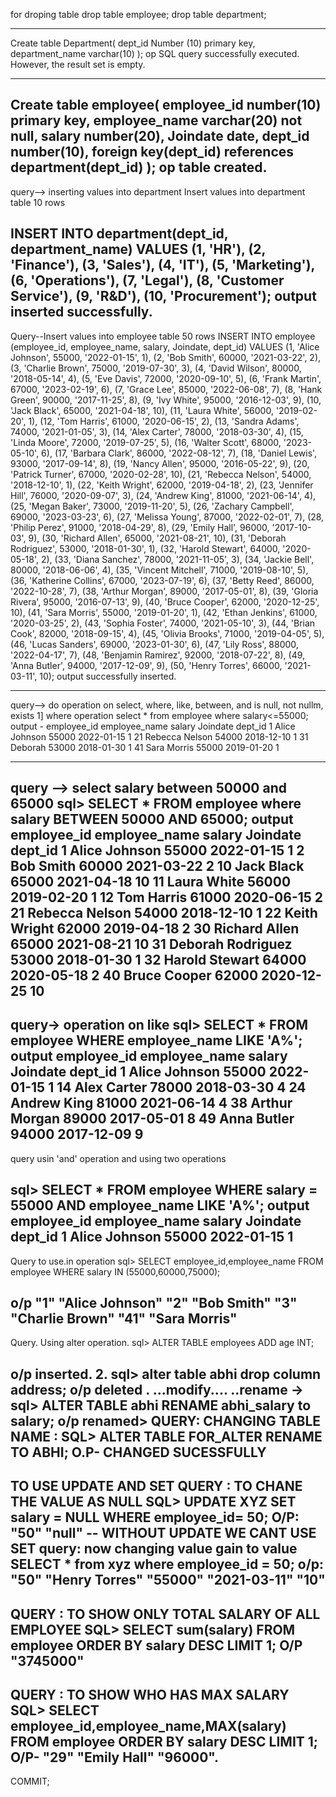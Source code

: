 for droping table 
drop table employee;
drop table department;



----------------------------------------------------------------------------
Create table Department(
dept_id Number (10) primary key,
department_name varchar(10)
);
op
SQL query successfully executed. However, the result set is empty.

----------------------------------------------------------------------------
Create table employee(
employee_id number(10) primary key,
employee_name varchar(20) not null,
salary number(20),
Joindate date,
dept_id number(10),
foreign key(dept_id) references department(dept_id)
);
op
table created.
----------------------------------------------------------------------------
query--> inserting values into department
Insert values into department table 10 rows

INSERT INTO department(dept_id, department_name) VALUES
(1, 'HR'),
(2, 'Finance'),
(3, 'Sales'),
(4, 'IT'),
(5, 'Marketing'),
(6, 'Operations'),
(7, 'Legal'),
(8, 'Customer Service'),
(9, 'R&D'),
(10, 'Procurement');
output 
inserted successfully.
----------------------------------------------------------------------------
Query--Insert values into employee table 50 rows
INSERT INTO employee (employee_id, employee_name, salary, Joindate, dept_id) VALUES
(1, 'Alice Johnson', 55000, '2022-01-15', 1),
(2, 'Bob Smith', 60000, '2021-03-22', 2),
(3, 'Charlie Brown', 75000, '2019-07-30', 3),
(4, 'David Wilson', 80000, '2018-05-14', 4),
(5, 'Eve Davis', 72000, '2020-09-10', 5),
(6, 'Frank Martin', 67000, '2023-02-19', 6),
(7, 'Grace Lee', 85000, '2022-06-08', 7),
(8, 'Hank Green', 90000, '2017-11-25', 8),
(9, 'Ivy White', 95000, '2016-12-03', 9),
(10, 'Jack Black', 65000, '2021-04-18', 10),
(11, 'Laura White', 56000, '2019-02-20', 1),
(12, 'Tom Harris', 61000, '2020-06-15', 2),
(13, 'Sandra Adams', 74000, '2021-01-05', 3),
(14, 'Alex Carter', 78000, '2018-03-30', 4),
(15, 'Linda Moore', 72000, '2019-07-25', 5),
(16, 'Walter Scott', 68000, '2023-05-10', 6),
(17, 'Barbara Clark', 86000, '2022-08-12', 7),
(18, 'Daniel Lewis', 93000, '2017-09-14', 8),
(19, 'Nancy Allen', 95000, '2016-05-22', 9),
(20, 'Patrick Turner', 67000, '2020-02-28', 10),
(21, 'Rebecca Nelson', 54000, '2018-12-10', 1),
(22, 'Keith Wright', 62000, '2019-04-18', 2),
(23, 'Jennifer Hill', 76000, '2020-09-07', 3),
(24, 'Andrew King', 81000, '2021-06-14', 4),
(25, 'Megan Baker', 73000, '2019-11-20', 5),
(26, 'Zachary Campbell', 69000, '2023-03-23', 6),
(27, 'Melissa Young', 87000, '2022-02-01', 7),
(28, 'Philip Perez', 91000, '2018-04-29', 8),
(29, 'Emily Hall', 96000, '2017-10-03', 9),
(30, 'Richard Allen', 65000, '2021-08-21', 10),
(31, 'Deborah Rodriguez', 53000, '2018-01-30', 1),
(32, 'Harold Stewart', 64000, '2020-05-18', 2),
(33, 'Diana Sanchez', 78000, '2021-11-05', 3),
(34, 'Jackie Bell', 80000, '2018-06-06', 4),
(35, 'Vincent Mitchell', 71000, '2019-08-10', 5),
(36, 'Katherine Collins', 67000, '2023-07-19', 6),
(37, 'Betty Reed', 86000, '2022-10-28', 7),
(38, 'Arthur Morgan', 89000, '2017-05-01', 8),
(39, 'Gloria Rivera', 95000, '2016-07-13', 9),
(40, 'Bruce Cooper', 62000, '2020-12-25', 10),
(41, 'Sara Morris', 55000, '2019-01-20', 1),
(42, 'Ethan Jenkins', 61000, '2020-03-25', 2),
(43, 'Sophia Foster', 74000, '2021-05-10', 3),
(44, 'Brian Cook', 82000, '2018-09-15', 4),
(45, 'Olivia Brooks', 71000, '2019-04-05', 5),
(46, 'Lucas Sanders', 69000, '2023-01-30', 6),
(47, 'Lily Ross', 88000, '2022-04-17', 7),
(48, 'Benjamin Ramirez', 92000, '2018-07-22', 8),
(49, 'Anna Butler', 94000, '2017-12-09', 9),
(50, 'Henry Torres', 66000, '2021-03-11', 10);
output
successfully inserted.

----------------------------------------------------------------------------

query--> do operation on select, where, like, between, and is null, not nullm, exists
1] where operation
select * from employee
where salary<=55000;
output -
employee_id	employee_name	salary	Joindate	dept_id
1	Alice Johnson	55000	2022-01-15		1
21	Rebecca Nelson	54000	2018-12-10		1
31	Deborah 	53000	2018-01-30		1
41	Sara Morris	55000	2019-01-20		1

----------------------------------------------------------------------------
 query --> select salary between 50000 and 65000
sql> 
SELECT * FROM employee
 where salary BETWEEN 50000 AND 65000;
 output
employee_id	employee_name	salary	Joindate	dept_id
1	Alice Johnson	55000	2022-01-15		1
2	Bob Smith	60000	2021-03-22		2
10	Jack Black	65000	2021-04-18		10
11	Laura White	56000	2019-02-20		1
12	Tom Harris	61000	2020-06-15		2
21	Rebecca Nelson	54000	2018-12-10		1
22	Keith Wright	62000	2019-04-18		2
30	Richard Allen	65000	2021-08-21		10
31	Deborah Rodriguez	53000	2018-01-30	1
32	Harold Stewart	64000	2020-05-18		2
40	Bruce Cooper	62000	2020-12-25		10
----------------------------------------------------------------------------
query->
operation on like 
sql>
SELECT * FROM employee
    WHERE employee_name LIKE 'A%';
output 
employee_id	employee_name	salary	Joindate	dept_id
1	Alice Johnson	55000	2022-01-15	1
14	Alex Carter	78000	2018-03-30	4
24	Andrew King	81000	2021-06-14	4
38	Arthur Morgan	89000	2017-05-01	8
49	Anna Butler	94000	2017-12-09	9
----------------------------------------------------------------------------
query usin 'and' operation and using two operations

sql>
SELECT * FROM employee
WHERE salary = 55000 AND employee_name LIKE 'A%';
output
employee_id	employee_name	salary	Joindate	dept_id
1	Alice Johnson	55000	2022-01-15	1
----------------------------------------------------------------------------
Query to use.in operation 
sql>
SELECT employee_id,employee_name
FROM employee
WHERE salary IN (55000,60000,75000);

o/p
"1"	"Alice Johnson"
"2"	"Bob Smith"
"3"	"Charlie Brown"
"41"	"Sara Morris"
----------------------------------------------------------------------------
Query. Using alter operation. 
 sql>
ALTER TABLE employees
ADD age INT;

o/p inserted.
 2.
sql>
alter table abhi 
drop column address;
o/p
deleted .
   ...modify....
..rename ->
sql>
ALTER TABLE abhi
RENAME abhi_salary to salary;
o/p 
renamed>
QUERY: CHANGING TABLE NAME :
SQL>
ALTER TABLE FOR_ALTER
RENAME TO ABHI;
O.P-
CHANGED SUCESSFULLY
----------------------------------------------------------------------------

TO USE UPDATE AND SET 
QUERY : TO CHANE THE VALUE AS NULL
SQL>
UPDATE  XYZ 
SET salary = NULL
WHERE employee_id= 50;
O/P: "50"	"null"
-- WITHOUT UPDATE WE CANT USE SET
query: now changing value gain  to value
SELECT * from xyz
where employee_id = 50;
o/p:
"50"	"Henry Torres"	"55000"	"2021-03-11"	"10"
----------------------------------------------------------------------------
QUERY : TO SHOW ONLY TOTAL SALARY OF ALL EMPLOYEE
SQL>
SELECT  sum(salary)
FROM employee
ORDER BY salary DESC
LIMIT 1;
O/P
"3745000"
----------------------------------------------------------------------------
QUERY : TO SHOW WHO HAS MAX SALARY 
SQL>
SELECT  employee_id,employee_name,MAX(salary)
FROM employee
ORDER BY salary DESC
LIMIT 1;
O/P-
"29"	"Emily Hall"	"96000".
----------------------------------------------------------------------------
COMMIT;
